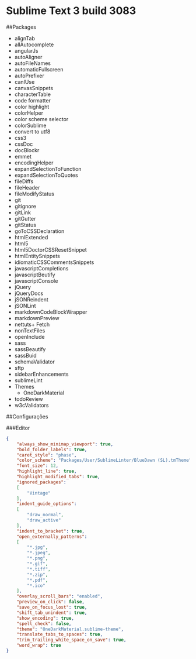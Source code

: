 Sublime Text 3 build 3083
=========================

##Packages

* alignTab
* allAutocomplete
* angularJs
* autoAligner
* autoFileNames
* automaticFullscreen
* autoPrefixer
* canIUse
* canvasSnippets
* characterTable
* code formatter
* color highlight
* colorHelper
* color scheme selector
* colorSublime
* convert to utf8
* css3
* cssDoc
* docBlockr
* emmet
* encodingHelper
* expandSelectionToFunction
* expandSelectionToQuotes
* fileDiffs
* fileHeader
* fileModifyStatus
* git
* gitignore
* gitLink
* gitGutter
* gitStatus
* goToCSSDeclaration
* htmlExtended
* html5
* html5DoctorCSSResetSnippet
* htmlEntitySnippets
* idiomaticCSSCommentsSnippets
* javascriptCompletions
* javascriptBeutify
* javascriptConsole
* jQuery
* jQueryDocs
* jSONReindent
* jSONLint
* markdownCodeBlockWrapper
* markdownPreview
* nettuts+ Fetch
* nonTextFiles
* openInclude
* sass
* sassBeautify
* sassBuid
* schemaValidator
* sftp
* sidebarEnhancements
* sublimeLint
* Themes
    * OneDarkMaterial
* todoReview
* w3cValidators

##Configurações

###Editor

```json
{
    "always_show_minimap_viewport": true,
    "bold_folder_labels": true,
    "caret_style": "phase",
    "color_scheme": "Packages/User/SublimeLinter/BlueDawn (SL).tmTheme",
    "font_size": 12,
    "highlight_line": true,
    "highlight_modified_tabs": true,
    "ignored_packages":
    [
        "Vintage"
    ],
    "indent_guide_options":
    [
        "draw_normal",
        "draw_active"
    ],
    "indent_to_bracket": true,
    "open_externally_patterns":
    [
        "*.jpg",
        "*.jpeg",
        "*.png",
        "*.gif",
        "*.tiff",
        "*.zip",
        "*.pdf",
        "*.ico"
    ],
    "overlay_scroll_bars": "enabled",
    "preview_on_click": false,
    "save_on_focus_lost": true,
    "shift_tab_unindent": true,
    "show_encoding": true,
    "spell_check": false,
    "theme": "OneDarkMaterial.sublime-theme",
    "translate_tabs_to_spaces": true,
    "trim_trailing_white_space_on_save": true,
    "word_wrap": true
}
```
